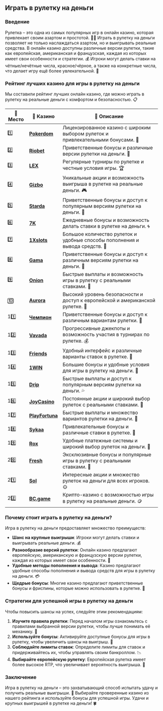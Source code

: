 ## Играть в рулетку на деньги

### Введение
Рулетка – это одна из самых популярных игр в онлайн казино, которая привлекает своим азартом и простотой. 🎰💸 Играть в рулетку на деньги позволяет не только наслаждаться азартом, но и выигрывать реальные средства. В онлайн казино доступны различные версии рулетки, такие как европейская, американская и французская, каждая из которых имеет свои особенности и стратегии. 💰 Игроки могут делать ставки на чётные/нечётные числа, красное/чёрное, а также на конкретные числа, что делает игру ещё более увлекательной. 🎱

### Рейтинг лучших казино для игры в рулетку на деньги
Мы составили рейтинг лучших онлайн казино, где можно играть в рулетку на реальные деньги с комфортом и безопасностью. 📋

| 🥇 **Место** | 🎰 **Казино** | 💬 **Описание** |
|-------------|-------------|----------------|
| 1️⃣ | [**Pokerdom**](https://brandplay.link/4k77v2yx) | Лицензированное казино с широким выбором рулеток и привлекательными бонусами. 🎁 |
| 2️⃣ | [**Riobet**](https://brandplay.link/7xBLTPyj) | Приветственные бонусы и различные версии рулетки на деньги. 🤑 |
| 3️⃣ | [**LEX**](https://brandplay.link/zW4hdDFV) | Регулярные турниры по рулетке и честные условия игры. 🏆 |
| 4️⃣ | [**Gizbo**](https://brandplay.link/bprXw4YV) | Уникальные акции и возможность выигрыша в рулетке на реальные деньги. 🎮 |
| 5️⃣ | [**Starda**](https://brandplay.link/fB7xwRFL) | Приветственные бонусы и доступ к популярным версиям рулетки на деньги. 🌟 |
| 6️⃣ | [**7K**](https://brandplay.link/BvQyFShp) | Ежедневные бонусы и возможность делать ставки в рулетке на деньги. 🌀 |
| 7️⃣ | [**1Xslots**](https://brandplay.link/hSB1khtr) | Большое количество рулеток и удобные способы пополнения и вывода средств. 🎰 |
| 8️⃣ | [**Gama**](https://brandplay.link/j6NMKsDz) | Приветственные бонусы и доступ к различным версиям рулетки на деньги. 🧩 |
| 9️⃣ | [**Onion**](https://brandplay.link/zBGRVpQ9) | Быстрые выплаты и возможность игры в рулетку с реальными ставками. 💎 |
| 🔟 | [**Aurora**](https://10trafic-stat2.com/click/668546556bcc6313411604bd/6766/13032/subaccount) | Высокий уровень безопасности и доступ к европейской и американской рулетке. 🚀 |
| 11️⃣ | [**Чемпион**](https://temon-gter.cfd/go/lRq?p80412p304504pcc44t17455) | Приветственные бонусы и доступ к различным вариантам рулетки. 🥇 |
| 12️⃣ | [**Vavada**](https://vavadapartner.pro/?promo=ea5c9275-6854-4505-94fc-95ab18221945-linkb2) | Прогрессивные джекпоты и возможность участия в турнирах по рулетке. 💰 |
| 13️⃣ | [**Friends**](https://gofriends.run/linkb2) | Удобный интерфейс и различные варианты ставок в рулетке. 👯 |
| 14️⃣ | [**1WIN**](https://brandplay.link/smXVpBbG) | Большие бонусы и удобные условия для игры в рулетку на деньги. 🎲 |
| 15️⃣ | [**Drip**](https://drp-ircp01.com/c07e6a3db) | Быстрые выплаты и доступ к популярным версиям рулетки на деньги. 💦 |
| 16️⃣ | [**JoyCasino**](https://rpc30.call2me.pro/?/ru/registration?apkpop=0&partner=p24970p3291217pc98f) | Постоянные акции и широкий выбор рулеток с реальными ставками. 🎉 |
| 17️⃣ | [**PlayFortuna**](https://fortunapromo.net/alt/playfortuna/registration?0dc4a9362a71feb7e3f165fb8e766f70) | Быстрые выплаты и множество вариантов рулетки на деньги. 💎 |
| 18️⃣ | [**Sykaa**](https://s-two-way.com/?source=linkb2&pid=30697) | Привлекательные бонусы и различные ставки в рулетке. 🌈 |
| 19️⃣ | [**Rox**](https://rox-pvwfpjgcxe.com/cb1ee18a5) | Удобные платежные системы и широкий выбор рулеток на деньги. 💸 |
| 20️⃣ | [**Fresh**](https://fresh-eumwkxwao.com/c3f7b485d) | Эксклюзивные бонусы и популярные игры в рулетку с реальными ставками. 🥑 |
| 21️⃣ | [**Sol**](https://sol-mmtdzfbaco.com/cb2415bca) | Интересные акции и множество рулеток на деньги для всех игроков. 🌞 |
| 22️⃣ | [**BC.game**](https://partnerbcgame.com/dcc53d441) | Крипто-казино с возможностью игры в рулетку на реальные деньги. 🪙 |

### Почему стоит играть в рулетку на деньги?
Игра в рулетку на деньги предоставляет множество преимуществ:

- **Шанс на крупные выигрыши**: Игроки могут делать ставки и выигрывать реальные деньги. 💰
- **Разнообразие версий рулетки**: Онлайн казино предлагают европейскую, американскую и французскую версии рулетки, каждая из которых имеет свои особенности. 🎯
- **Удобные методы пополнения и вывода**: Казино предлагают удобные способы пополнения и вывода средств для игры в рулетку на деньги. 💳
- **Щедрые бонусы**: Многие казино предлагают приветственные бонусы и фриспины, которые можно использовать в рулетке. 🎁

### Стратегии для успешной игры в рулетку на деньги
Чтобы повысить шансы на успех, следуйте этим рекомендациям:

1. **Изучите правила рулетки**: Перед началом игры ознакомьтесь с правилами выбранной версии рулетки, чтобы лучше понимать её механику. 📜
2. **Используйте бонусы**: Активируйте доступные бонусы для игры в рулетку, чтобы увеличить шансы на выигрыш. 🎁
3. **Соблюдайте лимиты ставок**: Определите лимиты для ставок и придерживайтесь их, чтобы управлять своим банкроллом. 📉
4. **Выбирайте европейскую рулетку**: Европейская рулетка имеет более высокое RTP, что увеличивает вероятность выигрыша. 🎰

### Заключение
Игра в рулетку на деньги – это захватывающий способ испытать удачу и получить реальные выигрыши. 💸 Выбирайте проверенные казино из нашего рейтинга и используйте бонусы для успешной игры. Удачи и крупных выигрышей в рулетке на деньги! 🍀
